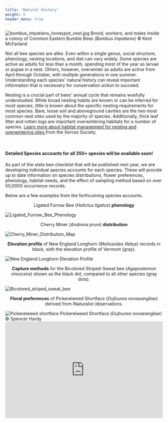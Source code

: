 ```yaml
---
title: 'Natural History'
weight: 6
header_menu: true
---
```


<div class="row">
  <div class="col-lg-5">
    <img
      src="https://stateofbees.vtatlasoflife.org/images/bombus_impatiens_honeypot_nest.jpg"
      alt="bombus_impatiens_honeypot_nest.jpg"
      title="Common Eastern Bumble Bees (Bombus impatiens) Nest"
      >
      <label class="image-caption"> Brood, workers, and males inside a colony of Common Eastern Bumble Bees (<i>Bombus impatiens</i>) © Kent McFarland</label>
  </div>
  <div class="col-lg-6">
    <p>
    Not all bee species are alike. Even within a single genus, social structure, phenology, nesting locations, and diet can vary widely. Some species are active as adults for less than a month, spending most of the year as larvae or pupae in a nest. Others, however, overwinter as adults are active from April through October, with multiple generations in one summer. Understanding each species' natural history can reveal important information that is necessary for conservation action to succeed.
    </p>
    <p>
    Nesting is a crucial part of bees' annual cycle that remains woefully understudied. While broad nesting habits are known or can be inferred for most species, little is known about the specific nesting requirements for most species. Bare, loose soil and aboveground cavities are the two most common nest sites used by the majority of species. Additionally, thick leaf litter and rotten logs are important overwintering habitats for a number of species. <a href="https://xerces.org/publications/fact-sheets/nesting-overwintering-habitat#:~:text=The%20availability%20of%20nesting%20and,support%20pollinators%20and%20other%20wildlife" target = "blank_">Learn more about habitat management for nesting and overwintering sites </a>from the Xerces Society.
    </p>
  </div>
</div> <!-- end row -->

<br>
<div class="lead">
  <h4>Detailed Species accounts for all 350+ species will be available soon!</h4>
</div>

As part of the state bee checklist that will be published next year, we are developing individual species accounts for each species. These will provide up to date information on species distributions, flower preferences, phenology, habitat needs, and the effect of sampling method based on over 50,0000 occurrence records.
<br>

Below are a few examples from the forthcoming species accounts.

<div class="row">
  <div class="col-lg-6">
    <p style="text-align: center; "> Ligated Furrow Bee (<i>Halictus ligatus</i>) <b>phenology</b> </p>
    <img src="https://stateofbees.vtatlasoflife.org/images/Phenology_Halictus_ligatus.png" alt="Ligated_Furrow_Bee_Phenology" title="Ligated Furrow Bee (<i>Halictus ligatus</i>)">
  </div>
  <div class="col-lg-6">
    <p style="text-align: center;"> Cherry Miner (<i>Andrena pruni</i>) <b>distribution</b></p>
    <img src="https://stateofbees.vtatlasoflife.org/images/Example_dist_Andrena_pruni.png" alt="Cherry_Miner_Distribution_Map" title="Cherry Miner (<i>Andrena pruni</i>)">
  </div>
</div>

<div class= "row">
  <div class="col-lg-6">
    <p style="text-align: center;"> <b>Elevation profile</b> of New England Longhorn (<i>Melissodes illatus</i>) records in black, with the elevation profile of Vermont (gray).</p>
    <img src="https://stateofbees.vtatlasoflife.org/images/Elevation_hist_Melissodes_illatus.png" alt="New England Longhorn Elevation Profile" title="New England Longhorn(<i>Melissodes illatus</i>)">
  </div>
  <div class="col-lg-6">
    <p style="text-align: center;"> <b>Capture methods</b> for the Bicolored Striped-Sweat bee (<i>Agapostemon virescens</i>) shown as the black dot, compared to all other species (gray dots). </p>
    <img src="https://stateofbees.vtatlasoflife.org/images/Tert_plot_Agapostemon_virescens.png" alt="Bicolored_striped_sweat_bee" title="Bicolored Striped-Sweat bee (<i>Agapostemon virescens</i>)">
  </div>
</div>

<div class="row">
  <p style="text-align: center;"><b>Floral preferences</b> of Pickerelweed Shortface (<i>Dufourea novaeangliae</i>) derived from iNaturalist observations.</p>
  <div class="col-lg-6">
    <img src="https://stateofbees.vtatlasoflife.org/images/Pickerelweed-Shortface-Bee.jpg"
    class="bootstrapColumnImage"
    alt="Pickerelweed shortface"
    title="Pickerelweed Shortface (Dufourea novaeangliae)"
    >
    <label class="image-caption">Pickerelweed Shortface (<i>Dufourea novaeangliae</i>) © Spencer Hardy</label>
  </div>
  <div class="col-lg-6">
    <iframe
      class="bootstrapColumnImage"
      src="https://vtatlasoflife.org/SOBees_2022/PickerelWeed_Shortface.html" onload='javascript:(function(o){o.style.height=o.contentWindow.document.body.scrollHeight+"px";}(this));' style="height:310px;width:100%;border:none;overflow:hidden;">
    </iframe>
  </div>
</div>
